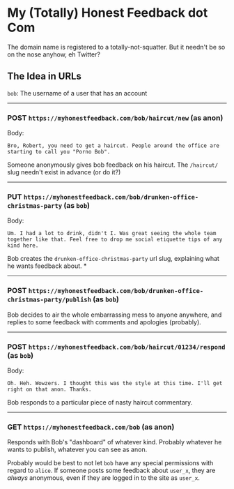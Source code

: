 # My (Totally) Honest Feedback dot Com

The domain name is registered to a totally-not-squatter. But it needn't be so on the nose anyhow, eh Twitter?

## The Idea in URLs

`bob`: The username of a user that has an account

---

### POST `https://myhonestfeedback.com/bob/haircut/new` (as anon)

Body:

```
Bro, Robert, you need to get a haircut. People around the office are starting to call you "Porno Bob".
```

Someone anonymously gives bob feedback on his haircut. The `/haircut/` slug needn't exist in advance (or do it?)

---

### PUT `https://myhonestfeedback.com/bob/drunken-office-christmas-party` (as `bob`)

Body:

```
Um. I had a lot to drink, didn't I. Was great seeing the whole team together like that. Feel free to drop me social etiquette tips of any kind here.
```

Bob creates the `drunken-office-christmas-party` url slug, explaining what he wants feedback about.
*

---

### POST `https://myhonestfeedback.com/bob/drunken-office-christmas-party/publish` (as `bob`)

Bob decides to air the whole embarrassing mess to anyone anywhere, and replies to some feedback with comments and apologies (probably).

---

### POST `https://myhonestfeedback.com/bob/haircut/01234/respond` (as `bob`)

Body:

```
Oh. Heh. Wowzers. I thought this was the style at this time. I'll get right on that anon. Thanks.
```

Bob responds to a particular piece of nasty haircut commentary.

---

### GET `https://myhonestfeedback.com/bob` (as anon)

Responds with Bob's "dashboard" of whatever kind. Probably whatever he wants to publish, whatever you can see as anon.

Probably would be best to not let `bob` have any special permissions with regard to `alice`. If someone posts some feedback about `user_x`, they are _always_ anonymous, even if they are logged in to the site as `user_x`.
